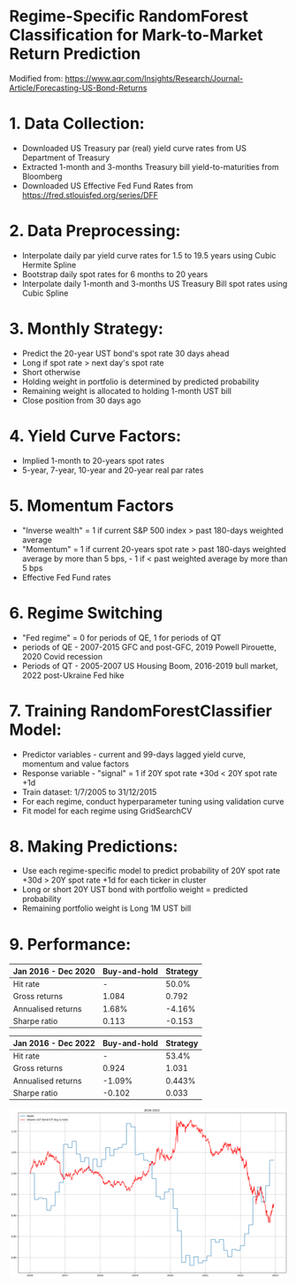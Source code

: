 # Regime-Specific RandomForest Classification for Mark-to-Market Return Prediction

Modified from: https://www.aqr.com/Insights/Research/Journal-Article/Forecasting-US-Bond-Returns

# 1. Data Collection:
- Downloaded US Treasury par (real) yield curve rates from US Department of Treasury
- Extracted 1-month and 3-months Treasury bill yield-to-maturities from Bloomberg
- Downloaded US Effective Fed Fund Rates from https://fred.stlouisfed.org/series/DFF

# 2. Data Preprocessing:
- Interpolate daily par yield curve rates for 1.5 to 19.5 years using Cubic Hermite Spline
- Bootstrap daily spot rates for 6 months to 20 years
- Interpolate daily 1-month and 3-months US Treasury Bill spot rates using Cubic Spline

# 3. Monthly Strategy:
- Predict the 20-year UST bond's spot rate 30 days ahead
- Long if spot rate > next day's spot rate
- Short otherwise
- Holding weight in portfolio is determined by predicted probability
- Remaining weight is allocated to holding 1-month UST bill
- Close position from 30 days ago

# 4. Yield Curve Factors:
- Implied 1-month to 20-years spot rates
- 5-year, 7-year, 10-year and 20-year real par rates

# 5. Momentum Factors
- "Inverse wealth" = 1 if current S&P 500 index > past 180-days weighted average 
- "Momentum" = 1 if current 20-years spot rate > past 180-days weighted average by more than 5 bps, - 1 if < past weighted average by more than 5 bps
- Effective Fed Fund rates

# 6. Regime Switching
- "Fed regime" = 0 for periods of QE, 1 for periods of QT
- periods of QE - 2007-2015 GFC and post-GFC, 2019 Powell Pirouette, 2020 Covid recession
- Periods of QT - 2005-2007 US Housing Boom, 2016-2019 bull market, 2022 post-Ukraine Fed hike

# 7. Training RandomForestClassifier Model:
- Predictor variables - current and 99-days lagged yield curve, momentum and value factors
- Response variable - "signal" = 1 if 20Y spot rate +30d < 20Y spot rate +1d
- Train dataset: 1/7/2005 to 31/12/2015
- For each regime, conduct hyperparameter tuning using validation curve
- Fit model for each regime using GridSearchCV

# 8. Making Predictions:
- Use each regime-specific model to predict probability of 20Y spot rate +30d > 20Y spot rate +1d for each ticker in cluster
- Long or short 20Y UST bond with portfolio weight = predicted probability
- Remaining portfolio weight is Long 1M UST bill

# 9. Performance:

|Jan 2016 - Dec 2020|Buy-and-hold|Strategy|
|---|---|---|
|Hit rate|-|50.0%|
|Gross returns|1.084|0.792|
|Annualised returns|1.68%|-4.16%|
|Sharpe ratio|0.113|-0.153|

|Jan 2016 - Dec 2022|Buy-and-hold|Strategy|
|---|---|---|
|Hit rate|-|53.4%|
|Gross returns|0.924|1.031|
|Annualised returns|-1.09%|0.443%|
|Sharpe ratio|-0.102|0.033|

![alt text](https://github.com/Lzhenghong/Quant-Projects/blob/main/UST/Yield_Momentum/QE%20QT%20PnL.png)
